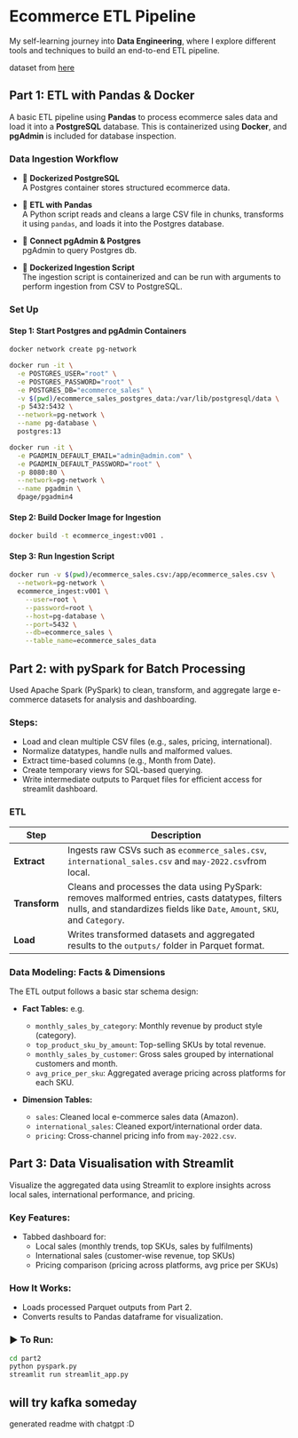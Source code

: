 # Ecommerce ETL Pipeline

My self-learning journey into **Data Engineering**, where I explore different tools and techniques to build an end-to-end ETL pipeline.

dataset from [here](https://www.kaggle.com/datasets/thedevastator/unlock-profits-with-e-commerce-sales-data?resource=download)

## Part 1: ETL with Pandas & Docker
A basic ETL pipeline using **Pandas** to process ecommerce sales data and load it into a **PostgreSQL** database. This is containerized using **Docker**, and **pgAdmin** is included for database inspection.

### Data Ingestion Workflow

- 🔹 **Dockerized PostgreSQL**  
  A Postgres container stores structured ecommerce data.

- 🔹 **ETL with Pandas**  
  A Python script reads and cleans a large CSV file in chunks, transforms it using `pandas`, and loads it into the Postgres database.

- 🔹 **Connect pgAdmin & Postgres**  
  pgAdmin to query Postgres db.

- 🔹 **Dockerized Ingestion Script**  
  The ingestion script is containerized and can be run with arguments to perform ingestion from CSV to PostgreSQL.

### Set Up

#### Step 1: Start Postgres and pgAdmin Containers

```bash
docker network create pg-network

docker run -it \
  -e POSTGRES_USER="root" \
  -e POSTGRES_PASSWORD="root" \
  -e POSTGRES_DB="ecommerce_sales" \
  -v $(pwd)/ecommerce_sales_postgres_data:/var/lib/postgresql/data \
  -p 5432:5432 \
  --network=pg-network \
  --name pg-database \
  postgres:13

docker run -it \
  -e PGADMIN_DEFAULT_EMAIL="admin@admin.com" \
  -e PGADMIN_DEFAULT_PASSWORD="root" \
  -p 8080:80 \
  --network=pg-network \
  --name pgadmin \
  dpage/pgadmin4
```

#### Step 2: Build Docker Image for Ingestion
```bash
docker build -t ecommerce_ingest:v001 .
```

#### Step 3: Run Ingestion Script
```bash
docker run -v $(pwd)/ecommerce_sales.csv:/app/ecommerce_sales.csv \
  --network=pg-network \
  ecommerce_ingest:v001 \
    --user=root \
    --password=root \
    --host=pg-database \
    --port=5432 \
    --db=ecommerce_sales \
    --table_name=ecommerce_sales_data
```

## Part 2: with pySpark for Batch Processing
Used Apache Spark (PySpark) to clean, transform, and aggregate large e-commerce datasets for analysis and dashboarding.

### Steps:
- Load and clean multiple CSV files (e.g., sales, pricing, international).
- Normalize datatypes, handle nulls and malformed values.
- Extract time-based columns (e.g., Month from Date).
- Create temporary views for SQL-based querying.
- Write intermediate outputs to Parquet files for efficient access for streamlit dashboard.

### ETL 

| Step       | Description                                                                 |
|------------|-----------------------------------------------------------------------------|
| **Extract**   | Ingests raw CSVs such as `ecommerce_sales.csv`, `international_sales.csv` and `may-2022.csv`from local. |
| **Transform** | Cleans and processes the data using PySpark: removes malformed entries, casts datatypes, filters nulls, and standardizes fields like `Date`, `Amount`, `SKU`, and `Category`. |
| **Load**      | Writes transformed datasets and aggregated results to the `outputs/` folder in Parquet format. |

### Data Modeling: Facts & Dimensions

The ETL output follows a basic star schema design:

- **Fact Tables:** e.g.
  - `monthly_sales_by_category`: Monthly revenue by product style (category).
  - `top_product_sku_by_amount`: Top-selling SKUs by total revenue.
  - `monthly_sales_by_customer`: Gross sales grouped by international customers and month.
  - `avg_price_per_sku`: Aggregated average pricing across platforms for each SKU.

- **Dimension Tables:**
  - `sales`: Cleaned local e-commerce sales data (Amazon).
  - `international_sales`: Cleaned export/international order data.
  - `pricing`: Cross-channel pricing info from `may-2022.csv`.

## Part 3: Data Visualisation with Streamlit
Visualize the aggregated data using Streamlit to explore insights across local sales, international performance, and pricing.

### Key Features:
- Tabbed dashboard for:
  - Local sales (monthly trends, top SKUs, sales by fulfilments)
  - International sales (customer-wise revenue, top SKUs)
  - Pricing comparison (pricing across platforms, avg price per SKUs)

### How It Works:
- Loads processed Parquet outputs from Part 2.
- Converts results to Pandas dataframe for visualization.

### ▶️ To Run:
```bash
cd part2
python pyspark.py
streamlit run streamlit_app.py
```

## will try kafka someday
generated readme with chatgpt :D